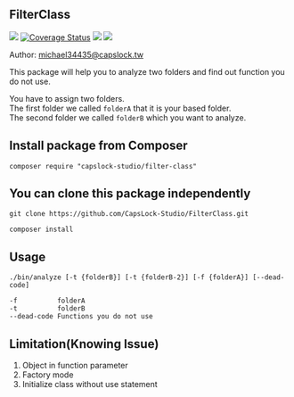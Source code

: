 FilterClass
--

![](https://travis-ci.org/CapsLock-Studio/FilterClass.svg)
[![Coverage Status](https://coveralls.io/repos/github/CapsLock-Studio/FilterClass/badge.svg?branch=master)](https://coveralls.io/github/CapsLock-Studio/FilterClass?branch=master)
![](http://php7ready.timesplinter.ch/Codeception/Codeception/badge.svg)
![](https://img.shields.io/badge/license-MIT-blue.svg)


Author: michael34435@capslock.tw

This package will help you to analyze two folders and find out function you do not use.

You have to assign two folders.  
The first folder we called `folderA` that it is your based folder.  
The second folder we called `folderB` which you want to analyze.  

## Install package from Composer
    composer require "capslock-studio/filter-class"

## You can clone this package independently
```
git clone https://github.com/CapsLock-Studio/FilterClass.git

composer install
```

## Usage
```
./bin/analyze [-t {folderB}] [-t {folderB-2}] [-f {folderA}] [--dead-code]

-f          folderA
-t          folderB
--dead-code Functions you do not use
```

## Limitation(Knowing Issue)
1. Object in function parameter  
2. Factory mode
3. Initialize class without use statement
